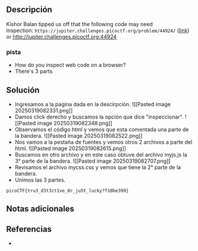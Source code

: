 
## Descripción 

Kishor Balan tipped us off that the following code may need inspection: `https://jupiter.challenges.picoctf.org/problem/44924/` ([link](https://jupiter.challenges.picoctf.org/problem/44924/)) or http://jupiter.challenges.picoctf.org:44924
### pista

- How do you inspect web code on a browser?
- There's 3 parts
## Solución

- Ingresamos a la pagina dada en la descirpción.
![[Pasted image 20250319082331.png]]
- Damos click derecho y buscamos la opción que dice "inspeccionar".
![[Pasted image 20250319082348.png]]
- Observamos el código html y vemos que esta comentada una parte de la bandera.
![[Pasted image 20250319082522.png]]
- Nos vamos a la pestaña de fuentes y vemos otros 2 archivos a parte del html.
![[Pasted image 20250319082615.png]]
- Buscamos en otro archivo y en este caso obtuve del archivo myjs.js la 3° parte de la bandera.
![[Pasted image 20250319082707.png]]
- Revisamos el archivo mycss.css y vemos que tiene la 2° parte de la bandera.
- Unimos las 3 partes.





```
picoCTF{tru3_d3t3ct1ve_0r_ju5t_lucky?f10be399}
```

## Notas adicionales


## Referencias

- 